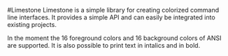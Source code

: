 #Limestone
Limestone is a simple library for creating colorized command line interfaces. It provides a simple API and can easily be integrated into existing projects.

In the moment the 16 foreground colors and 16 background colors of ANSI are supported. It is also possible to print text in intalics and in bold.

